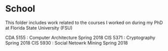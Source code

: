# School
This folder includes work related to the courses I worked on during my PhD at Florida State University (FSU)

CDA 5155 : Computer Architecture	Spring 2018
CIS 5371 : Cryptography			Spring 2018	
CIS 5930 : Social Netowrk Mining	Spring 2018
